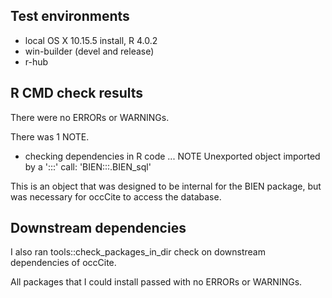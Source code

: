 ## Test environments
* local OS X 10.15.5 install, R 4.0.2
* win-builder (devel and release)
* r-hub

## R CMD check results
There were no ERRORs or WARNINGs. 

There was 1 NOTE.

* checking dependencies in R code ... NOTE
  Unexported object imported by a ':::' call: 'BIEN:::.BIEN_sql'

This is an object that was designed to be internal for the BIEN package, but was necessary for occCite to access the database.

## Downstream dependencies
I also ran tools::check_packages_in_dir check on downstream dependencies of 
occCite. 

All packages that I could install passed with no ERRORs or WARNINGs.
